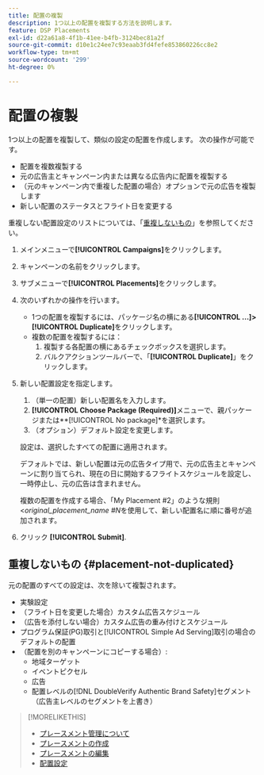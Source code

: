 ```yaml
---
title: 配置の複製
description: 1つ以上の配置を複製する方法を説明します。
feature: DSP Placements
exl-id: d22a61a8-4f1b-41ee-b4fb-3124bec81a2f
source-git-commit: d10e1c24ee7c93eaab3fd4fefe853860226cc8e2
workflow-type: tm+mt
source-wordcount: '299'
ht-degree: 0%

---
```


# 配置の複製

<!-- Some placements don't have this option. Clarify which placement types aren't eligible -- is it PG placements, or all placements using private inventory? And anything else? -->

1つ以上の配置を複製して、類似の設定の配置を作成します。 次の操作が可能です。

* 配置を複数複製する
* 元の広告主とキャンペーン内または異なる広告内に配置を複製する
* （元のキャンペーン内で重複した配置の場合）オプションで元の広告を複製します
* 新しい配置のステータスとフライト日を変更する

重複しない配置設定のリストについては、「[重複しないもの](#placement-not-duplicated)」を参照してください。

1. メインメニューで&#x200B;**[!UICONTROL Campaigns]**&#x200B;をクリックします。
1. キャンペーンの名前をクリックします。
1. サブメニューで&#x200B;**[!UICONTROL Placements]**&#x200B;をクリックします。
1. 次のいずれかの操作を行います。
   * 1つの配置を複製するには、パッケージ名の横にある&#x200B;**[!UICONTROL ...]>[!UICONTROL Duplicate]**&#x200B;をクリックします。
   * 複数の配置を複製するには：
      1. 複製する各配置の横にあるチェックボックスを選択します。
      1. バルクアクションツールバーで、「**[!UICONTROL Duplicate]**」をクリックします。
1. 新しい配置設定を指定します。
   1. （単一の配置）新しい配置名を入力します。
   1. **[!UICONTROL Choose Package (Required)]**&#x200B;メニューで、親パッケージまたは**[!UICONTROL No package]*を選択します。
   1. （オプション）デフォルト設定を変更します。

   設定は、選択したすべての配置に適用されます。

   デフォルトでは、新しい配置は元の広告タイプ用で、元の広告主とキャンペーンに割り当てられ、現在の日に開始するフライトスケジュールを設定し、一時停止し、元の広告は含まれません。

   複数の配置を作成する場合、「My Placement #2」のような規則&lt;*original_placement_name #N*&#x200B;を使用して、新しい配置名に順に番号が追加されます。

1. クリック **[!UICONTROL Submit]**.

## 重複しないもの {#placement-not-duplicated}

元の配置のすべての設定は、次を除いて複製されます。

* 実験設定
* （フライト日を変更した場合）カスタム広告スケジュール
* （広告を添付しない場合）カスタム広告の重み付けとスケジュール
* プログラム保証(PG)取引と[!UICONTROL Simple Ad Serving]取引の場合のデフォルトの配置
* （配置を別のキャンペーンにコピーする場合）:
   * 地域ターゲット
   * イベントピクセル
   * 広告
   * 配置レベルの[!DNL DoubleVerify Authentic Brand Safety]セグメント（広告主レベルのセグメントを上書き）

>[!MORELIKETHIS]
>
>* [プレースメント管理について](placement-about.md)
>* [プレースメントの作成](placement-create.md)
>* [プレースメントの編集](placement-edit.md)
>* [配置設定](placement-settings.md)

